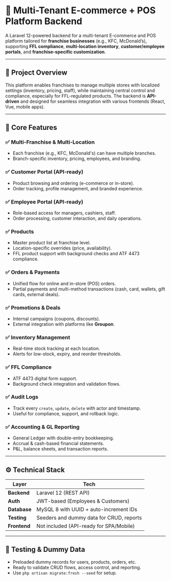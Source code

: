 # 🏪 Multi-Tenant E-commerce + POS Platform Backend

A Laravel 12-powered backend for a multi-tenant E-commerce and POS platform tailored for **franchise businesses** (e.g., KFC, McDonald’s), supporting **FFL compliance**, **multi-location inventory**, **customer/employee portals**, and **franchise-specific customization**.

---

## 🚀 Project Overview

This platform enables franchises to manage multiple stores with localized settings (inventory, pricing, staff), while maintaining central control and compliance, especially for FFL-regulated products. The backend is **API-driven** and designed for seamless integration with various frontends (React, Vue, mobile apps).

---

## 🎯 Core Features

### ✅ Multi-Franchise & Multi-Location
- Each franchise (e.g., KFC, McDonald's) can have multiple branches.
- Branch-specific inventory, pricing, employees, and branding.

### ✅ Customer Portal (API-ready)
- Product browsing and ordering (e-commerce or in-store).
- Order tracking, profile management, and branded experience.

### ✅ Employee Portal (API-ready)
- Role-based access for managers, cashiers, staff.
- Order processing, customer interaction, and daily operations.

### ✅ Products
- Master product list at franchise level.
- Location-specific overrides (price, availability).
- FFL product support with background checks and ATF 4473 compliance.

### ✅ Orders & Payments
- Unified flow for online and in-store (POS) orders.
- Partial payments and multi-method transactions (cash, card, wallets, gift cards, external deals).

### ✅ Promotions & Deals
- Internal campaigns (coupons, discounts).
- External integration with platforms like **Groupon**.

### ✅ Inventory Management
- Real-time stock tracking at each location.
- Alerts for low-stock, expiry, and reorder thresholds.

### ✅ FFL Compliance
- ATF 4473 digital form support.
- Background check integration and validation flows.

### ✅ Audit Logs
- Track every `create`, `update`, `delete` with actor and timestamp.
- Useful for compliance, support, and rollback logic.

### ✅ Accounting & GL Reporting
- General Ledger with double-entry bookkeeping.
- Accrual & cash-based financial statements.
- P&L, balance sheets, and transaction reports.

---

## ⚙️ Technical Stack

| Layer       | Tech                                    |
|-------------|------------------------------------------|
| **Backend** | Laravel 12 (REST API)                    |
| **Auth**    | JWT-based (Employees & Customers)        |
| **Database**| MySQL 8 with UUID + auto-increment IDs   |
| **Testing** | Seeders and dummy data for CRUD, reports |
| **Frontend**| Not included (API-ready for SPA/Mobile)  |

---

## 🧪 Testing & Dummy Data

- Preloaded dummy records for users, products, orders, etc.
- Ready to validate CRUD flows, access control, and reporting.
- Use `php artisan migrate:fresh --seed` for setup.
